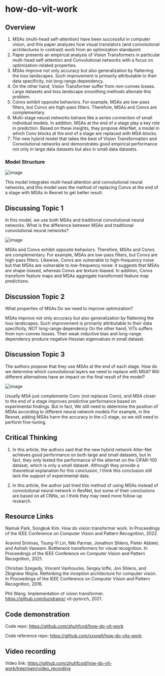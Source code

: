 # how-do-vit-work

## Overview

1.	MSAs (multi-head self-attention) have been successful in computer vision, and this paper analyzes how visual translators (and convolutional architectures in contrast) work from an optimization standpoint.
2.	Paper presents an empirical analysis of Vision Transformers in particular multi-head self-attention and Convolutional networks with a focus on optimization-related properties.
3.	MSAs improve not only accuracy but also generalization by flattening the loss landscapes. Such improvement is primarily attributable to their data specificity, not long-range dependency.
4.	On the other hand, Vision Transformer suffer from non-convex losses. Large datasets and loss landscape smoothing methods alleviate this problem.
5.	Convs exhibit opposite behaviors. For example, MSAs are low-pass filters, but Convs are high-pass filters. Therefore, MSAs and Convs are complementary.
6.	Multi-stage neural networks behave like a series connection of small individual models. In addition, MSAs at the end of a stage play a key role in prediction. Based on these insights, they propose AlterNet, a model in which Conv blocks at the end of a stage are replaced with MSA blocks.
7.	The new hybrid model that takes the best of Vision Transformation and Convolutional networks and demonstrates good empirical performance not only in large data datasets but also in small data datasets.

### Model Structure

![image](https://user-images.githubusercontent.com/69946337/161376973-e1303efe-4615-47ad-abd3-437b226cf3e9.png)

This model integrates multi-head attention and convolutional neural networks, and this model uses the method of replacing Convs at the end of a stage with MSAs in Resnet to get better result.

## Discussing Topic 1

In this model, we use both MSAs and traditional convolutional neural networks. What is the difference between MSAs and traditional  convolutional neural networks?

![image](https://user-images.githubusercontent.com/69946337/161379157-e2723dd3-bb5b-4a89-9d1a-968f4e563c70.png)

MSAs and Convs exhibit opposite behaviors. Therefore, MSAs and Convs are complementary. For example, MSAs are low-pass filters, but Convs are high-pass filters. Likewise, Convs are vulnerable to high-frequency noise but that MSAs are vulnerable to low-frequency noise: it suggests that MSAs are shape-biased, whereas Convs are texture-biased. In addition, Convs transform feature maps and MSAs aggregate transformed feature map predictions.

## Discussion Topic 2

What properties of MSAs Do we need to improve optimization?

MSAs improve not only accuracy but also generalization by flattening the loss landscapes. Such improvement is primarily attributable to their data specificity, NOT long-range dependency On the other hand, ViTs suffers from non-convex losses. Their weak inductive bias and long-range dependency produce negative Hessian eigenvalues in small dataset.


## Discussion Topic 3

The authors propose that they use MSAs at the end of each stage. How do we determine which convolutional layers we need to replace with MSA? Will different alternatives have an impact on the final result of the model?

![image](https://user-images.githubusercontent.com/69946337/161379249-d9456d89-2864-4b8b-90fd-389812479aca.png)

Usually MSA just complements Conv (not replaces Conv), and MSA closer to the end of a stage improves predictive performance based on experimental findings. 
But in fact, We still need to determine the position of MSAs according to different neural network models For example, in the Resnet, adding MSAs harm the accuracy in the c3 stage, so we still need to perform fine-tuning.

## Critical Thinking 

1. In this article, the authors said that the new hybrid network Alter-Net achieves good performance on both large and small datasets, but in fact, they only tested the performance of the alternet on the CIFAR-100 dataset, which is only a small dataset. Although they provide a theoretical explanation for this conclusion, I think this conclusion still lack the support of experimental data.

2. In this article, the author just tried this method of using MSAs instead of convolutional neural network in ResNet, but some of their conclusions are based on all CNNs, so I think they may need more follow-up research.

## Resource Links

Namuk Park, Songkuk Kim. How do vision transformer work. In Proceedings of the IEEE Conference on Computer Vision and Pattern Recognition, 2022.

Aravind Srinivas, Tsung-Yi Lin, Niki Parmar, Jonathon Shlens, Pieter Abbeel, and Ashish Vaswani. Bottleneck transformers for visual recognition. In Proceedings of the IEEE Conference on Computer Vision and Pattern Recognition, 2021.

Christian Szegedy, Vincent Vanhoucke, Sergey Ioffe, Jon Shlens, and Zbigniew Wojna. Rethinking the inception architecture for computer vision. In Proceedings of the IEEE Conference on Computer Vision and Pattern Recognition, 2016.

Phil Wang. Implementation of vision transformer. https://github.com/lucidrains/ vit-pytorch, 2021.


## Code demonstration

Code repo: https://github.com/zhuhfcod/how-do-vit-work

Code reference repo: https://github.com/xxxnell/how-do-vits-work

## Video recording

Video link: https://github.com/zhuhfcod/how-do-vit-work/tree/main/video_recording

